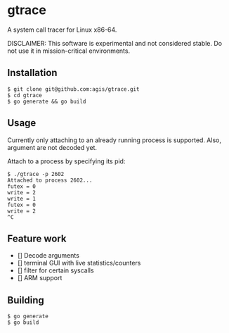 # gtrace

A system call tracer for Linux x86-64.

DISCLAIMER: This software is experimental and not considered stable. Do
not use it in mission-critical environments.

## Installation

```golang
$ git clone git@github.com:agis/gtrace.git
$ cd gtrace
$ go generate && go build
```

## Usage

Currently only attaching to an already running process is supported. Also,
argument are not decoded yet.

Attach to a process by specifying its pid:

```shell
$ ./gtrace -p 2602
Attached to process 2602...
futex = 0
write = 2
write = 1
futex = 0
write = 2
^C
```

## Feature work

- [] Decode arguments
- [] terminal GUI with live statistics/counters
- [] filter for certain syscalls
- [] ARM support

## Building

```shell
$ go generate
$ go build
```
